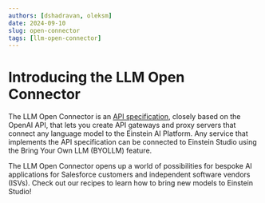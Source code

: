 ```yaml
---
authors: [dshadravan, oleksm]
date: 2024-09-10
slug: open-connector
tags: [llm-open-connector]
---
```


# Introducing the LLM Open Connector

The LLM Open Connector is an [API specification](/docs/apis/llm-open-connector/), closely based on the OpenAI API, that lets you create API gateways and proxy servers that connect any language model to the Einstein AI Platform. Any service that implements the API specification can be connected to Einstein Studio using the Bring Your Own LLM (BYOLLM) feature.

The LLM Open Connector opens up a world of possibilities for bespoke AI applications for Salesforce customers and independent software vendors (ISVs). Check out our recipes to learn how to bring new models to Einstein Studio!
